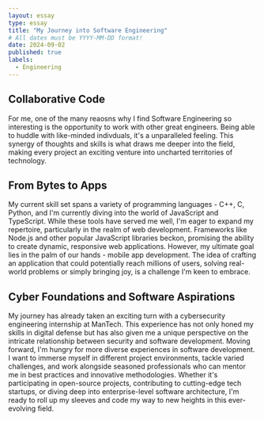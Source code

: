 ```yaml
---
layout: essay
type: essay
title: "My Journey into Software Engineering"
# All dates must be YYYY-MM-DD format!
date: 2024-09-02
published: true
labels:
  - Engineering
---
```


## Collaborative Code
For me, one of the many reaosns why I find Software Engineering so interesting is the opportunity to work with other great engineers. Being able to huddle with like-minded indivduals, it's a unparalleled feeling. This synergy of thoughts and skills is what draws me deeper into the field, making every project an exciting venture into uncharted territories of technology. 

## From Bytes to Apps
My current skill set spans a variety of programming languages - C++, C, Python, and I'm currently diving into the world of JavaScript and TypeScript. While these tools have served me well, I'm eager to expand my repertoire, particularly in the realm of web development. Frameworks like Node.js and other popular JavaScript libraries beckon, promising the ability to create dynamic, responsive web applications. However, my ultimate goal lies in the palm of our hands - mobile app development. The idea of crafting an application that could potentially reach millions of users, solving real-world problems or simply bringing joy, is a challenge I'm keen to embrace.

## Cyber Foundations and Software Aspirations
My journey has already taken an exciting turn with a cybersecurity engineering internship at ManTech. This experience has not only honed my skills in digital defense but has also given me a unique perspective on the intricate relationship between security and software development. Moving forward, I'm hungry for more diverse experiences in software development. I want to immerse myself in different project environments, tackle varied challenges, and work alongside seasoned professionals who can mentor me in best practices and innovative methodologies. Whether it's participating in open-source projects, contributing to cutting-edge tech startups, or diving deep into enterprise-level software architecture, I'm ready to roll up my sleeves and code my way to new heights in this ever-evolving field.
